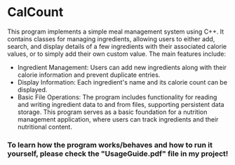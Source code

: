 # CalCount
This program implements a simple meal management system using C++. It contains classes for managing ingredients, allowing users to either add, search, and display details of a few ingredients with their associated calorie values, or to simply add their own custom value. The main features include:
- Ingredient Management: Users can add new ingredients along with their calorie information and prevent duplicate entries.
- Display Information: Each ingredient's name and its calorie count can be displayed.
- Basic File Operations: The program includes functionality for reading and writing ingredient data to and from files, supporting persistent data storage.
This program serves as a basic foundation for a nutrition management application, where users can track ingredients and their nutritional content.
### To learn how the program works/behaves and how to run it yourself, please check the "UsageGuide.pdf" file in my project!
